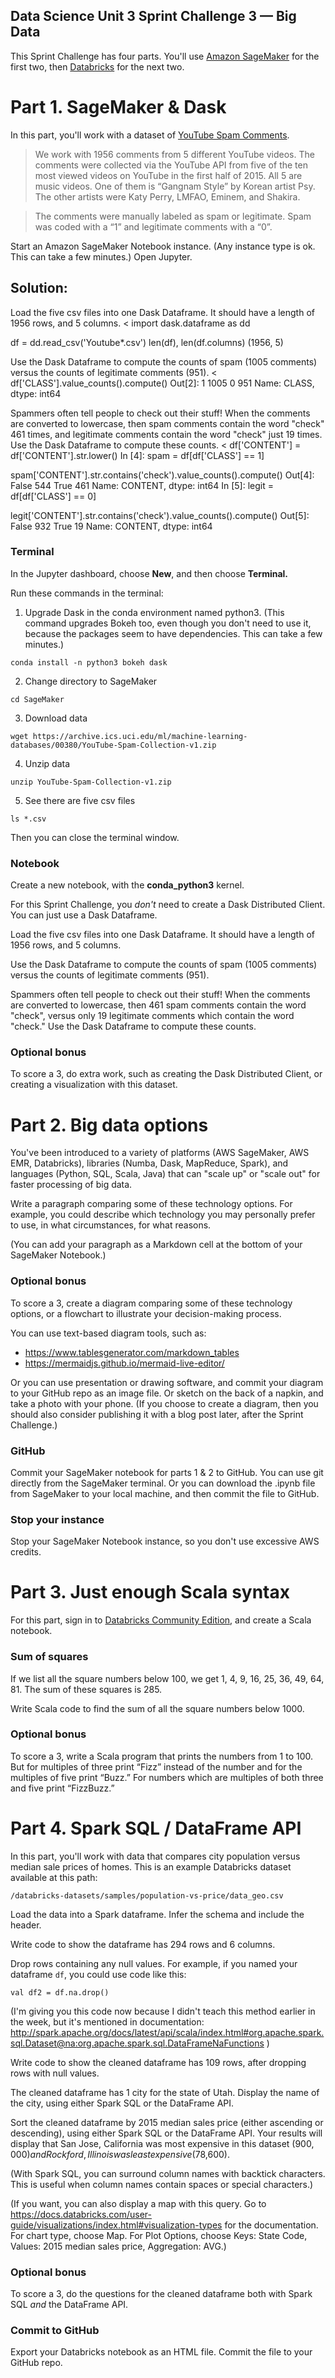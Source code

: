 ## Data Science Unit 3 Sprint Challenge 3 — Big Data

This Sprint Challenge has four parts. You'll use [Amazon SageMaker](https://console.aws.amazon.com/sagemaker) for the first two, then [Databricks](https://community.cloud.databricks.com/login.html) for the next two.


# Part 1. SageMaker & Dask
In this part, you'll work with a dataset of [YouTube Spam Comments](https://christophm.github.io/interpretable-ml-book/spam-data.html).

> We work with 1956 comments from 5 different YouTube videos. The comments were collected via the YouTube API from five of the ten most viewed videos on YouTube in the first half of 2015. All 5 are music videos. One of them is “Gangnam Style” by Korean artist Psy. The other artists were Katy Perry, LMFAO, Eminem, and Shakira.

> The comments were manually labeled as spam or legitimate. Spam was coded with a “1” and legitimate comments with a “0”.

Start an Amazon SageMaker Notebook instance. (Any instance type is ok. This can take a few minutes.) Open Jupyter. 

## Solution:
Load the five csv files into one Dask Dataframe. It should have a length of 1956 rows, and 5 columns.
<
import dask.dataframe as dd

df = dd.read_csv('Youtube*.csv')
len(df), len(df.columns)
(1956, 5)
>

Use the Dask Dataframe to compute the counts of spam (1005 comments) versus the counts of legitimate comments (951).
<
df['CLASS'].value_counts().compute()
Out[2]:
1    1005
0     951
Name: CLASS, dtype: int64
>

Spammers often tell people to check out their stuff! When the comments are converted to lowercase, then spam comments contain the word "check" 461 times, and legitimate comments contain the word "check" just 19 times. Use the Dask Dataframe to compute these counts.
<
df['CONTENT'] = df['CONTENT'].str.lower()
In [4]:
spam = df[df['CLASS'] == 1]

spam['CONTENT'].str.contains('check').value_counts().compute()
Out[4]:
False    544
True     461
Name: CONTENT, dtype: int64
In [5]:
legit = df[df['CLASS'] == 0]

legit['CONTENT'].str.contains('check').value_counts().compute()
Out[5]:
False    932
True      19
Name: CONTENT, dtype: int64
>

### Terminal
In the Jupyter dashboard, choose **New**, and then choose **Terminal.**

Run these commands in the terminal:

1. Upgrade Dask in the conda environment named python3. (This command upgrades Bokeh too, even though you don't need to use it, because the packages seem to have dependencies. This can take a few minutes.)
```
conda install -n python3 bokeh dask
```

2. Change directory to SageMaker
```
cd SageMaker
```

3. Download data
```
wget https://archive.ics.uci.edu/ml/machine-learning-databases/00380/YouTube-Spam-Collection-v1.zip
```

4. Unzip data
```
unzip YouTube-Spam-Collection-v1.zip
```

5. See there are five csv files
```
ls *.csv
```

Then you can close the terminal window. 

### Notebook
Create a new notebook, with the **conda_python3** kernel.

For this Sprint Challenge, you *don't* need to create a Dask Distributed Client. You can just use a Dask Dataframe.

Load the five csv files into one Dask Dataframe. It should have a length of 1956 rows, and 5 columns.

Use the Dask Dataframe to compute the counts of spam (1005 comments) versus the counts of legitimate comments (951).

Spammers often tell people to check out their stuff! When the comments are converted to lowercase, then 461 spam comments contain the word "check", versus only 19 legitimate comments which contain the word "check." Use the Dask Dataframe to compute these counts.

### Optional bonus
To score a 3, do extra work, such as creating the Dask Distributed Client, or creating a visualization with this dataset.


# Part 2. Big data options
You've been introduced to a variety of platforms (AWS SageMaker, AWS EMR, Databricks), libraries (Numba, Dask, MapReduce, Spark), and languages (Python, SQL, Scala, Java) that can "scale up" or "scale out" for faster processing of big data.

Write a paragraph comparing some of these technology options. For example, you could describe which technology you may personally prefer to use, in what circumstances, for what reasons.

(You can add your paragraph as a Markdown cell at the bottom of your SageMaker Notebook.)

### Optional bonus
To score a 3, create a diagram comparing some of these technology options, or a flowchart to illustrate your decision-making process. 

You can use text-based diagram tools, such as:
- https://www.tablesgenerator.com/markdown_tables
- https://mermaidjs.github.io/mermaid-live-editor/

Or you can use presentation or drawing software, and commit your diagram to your GitHub repo as an image file. Or sketch on the back of a napkin, and take a photo with your phone. (If you choose to create a diagram, then you should also consider publishing it with a blog post later, after the Sprint Challenge.)

### GitHub
Commit your SageMaker notebook for parts 1 & 2 to GitHub. You can use git directly from the SageMaker terminal. Or you can download the .ipynb file from SageMaker to your local machine, and then commit the file to GitHub.

### Stop your instance
Stop your SageMaker Notebook instance, so you don't use excessive AWS credits. 


# Part 3. Just enough Scala syntax
For this part, sign in to [Databricks Community Edition](https://community.cloud.databricks.com/login.html), and create a Scala notebook.

### Sum of squares
If we list all the square numbers below 100, we get 1, 4, 9, 16, 25, 36, 49, 64, 81. The sum of these squares is 285.

Write Scala code to find the sum of all the square numbers below 1000.

### Optional bonus
To score a 3, write a Scala program that prints the numbers from 1 to 100. But for multiples of three print “Fizz” instead of the number and for the multiples of five print “Buzz.” For numbers which are multiples of both three and five print “FizzBuzz.”


# Part 4. Spark SQL / DataFrame API

In this part, you'll work with data that compares city population versus median sale prices of homes. This is an example Databricks dataset available at this path:
```
/databricks-datasets/samples/population-vs-price/data_geo.csv
```

Load the data into a Spark dataframe. Infer the schema and include the header.

Write code to show the dataframe has 294 rows and 6 columns.

Drop rows containing any null values. For example, if you named your dataframe `df`, you could use code like this:
```
val df2 = df.na.drop()
```

(I'm giving you this code now because I didn't teach this method earlier in the week, but it's mentioned in documentation: http://spark.apache.org/docs/latest/api/scala/index.html#org.apache.spark.sql.Dataset@na:org.apache.spark.sql.DataFrameNaFunctions )

Write code to show the cleaned dataframe has 109 rows, after dropping rows with null values.

The cleaned dataframe has 1 city for the state of Utah. Display the name of the city, using either Spark SQL or the DataFrame API.

Sort the cleaned dataframe by 2015 median sales price (either ascending or descending), using either Spark SQL or the DataFrame API. Your results will display that San Jose, California was most expensive in this dataset ($900,000) and Rockford, Illinois was least expensive ($78,600). 

(With Spark SQL, you can surround column names with backtick characters. This is useful when column names contain spaces or special characters.)

(If you want, you can also display a map with this query. Go to https://docs.databricks.com/user-guide/visualizations/index.html#visualization-types for the documentation. For chart type, choose Map. For Plot Options, choose Keys: State Code, Values: 2015 median sales price, Aggregation: AVG.)

### Optional bonus
To score a 3, do the questions for the cleaned dataframe both with Spark SQL *and* the DataFrame API.

### Commit to GitHub
Export your Databricks notebook as an HTML file. Commit the file to your GitHub repo.
